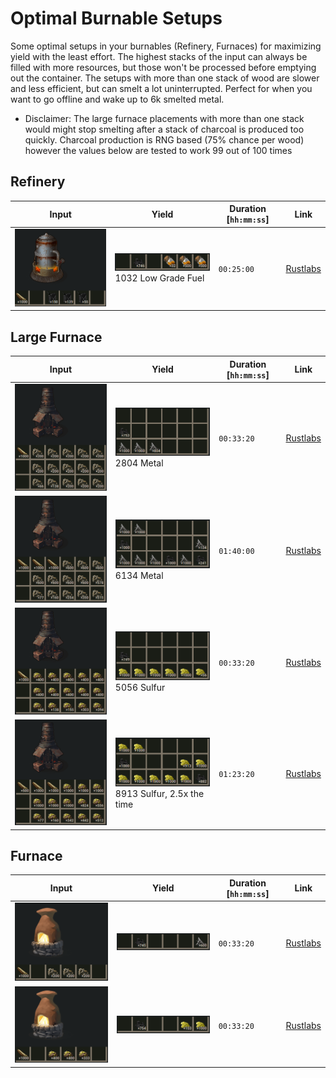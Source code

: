 # Optimal Burnable Setups

Some optimal setups in your burnables (Refinery, Furnaces) for maximizing yield with the least effort. The highest stacks of the input can always be filled with more resources, but those won't be processed before emptying out the container. The setups with more than one stack of wood are slower and less efficient, but can smelt a lot uninterrupted. Perfect for when you want to go offline and wake up to 6k smelted metal.

- Disclaimer: The large furnace placements with more than one stack would might stop smelting after a stack of charcoal is produced too quickly. Charcoal production is RNG based (75% chance per wood) however the values below are tested to work 99 out of 100 times

## Refinery

| Input                                     | Yield                                                        | Duration [`hh:mm:ss`] | Link                                                         |
| ----------------------------------------- | ------------------------------------------------------------ | --------------------- | ------------------------------------------------------------ |
| ![](resources/burnables/oil-refinery.png) | ![](resources/burnables/oil-refinery-done.png)<br />1032 Low Grade Fuel | `00:25:00`            | [Rustlabs](https://rustlabs.com/smelter=-1293296287#content=bNlCsgB57v_GebhuY2dHYmS7MwOCorI4uY2dHXU5icam) |

## Large Furnace

| Input                                                 | Yield                                                        | Duration [`hh:mm:ss`] | Link                                                         |
| ----------------------------------------------------- | ------------------------------------------------------------ | --------------------- | ------------------------------------------------------------ |
| ![](resources/burnables/large-furnace-metal.png)      | ![](resources/burnables/large-furnace-metal-done.png)<br />2804 Metal | `00:33:20`            | [Rustlabs](https://rustlabs.com/smelter=-1992717673#content=b4hCsgB57v_Hz8bEPhiwEWxQrYfNSf7KCHz8bEPhiwEWxQrYaqewEWxQrYfNSf7KCHz8bEPhiwEWxQrYfNSf7KCGebfNSf7J5sZ3c0smuS0GVuJKlpyl2i6cZ3c0soqHe) |
| ![](resources/burnables/large-furnace-metal-max.png)  | ![](resources/burnables/large-furnace-metal-max-done.png)<br />6134 Metal | `01:40:00`            | [Rustlabs](https://rustlabs.com/smelter=-1992717673#content=b5lCsgB57v_HXizVJPx7heHM_oLFOwEWxQvLHz8bEPwwfNSf7Lzybarz8bEPwwfNSf7LzywEWxQvLHz8bEPwwfNSf7Lzcbarz8bEO_AS0GVuJqlpyl2jWbz8bEPoVlpyl2kWqHe) |
| ![](resources/burnables/large-furnace-sulfur.png)     | ![](resources/burnables/large-furnace-sulfur-done.png)<br />5056 Sulfur | `00:33:20`            | [Rustlabs](https://rustlabs.com/smelter=-1992717673#content=b8ACsgB57v_H0e-5whj6b0e-5whj6b0e-5whj6b0e-5whj6b0e-5whj6aebh1t-HyCNKh1t-HyCNKh1t-HyCNKh1t-HyCNKh1t-HyCNKaqeFrp_fHX9j0e-5whiXt7j-WSorM41t-HyCNl41t-HyCNIGHe) |
| ![](resources/burnables/large-furnace-sulfur-max.png) | ![](resources/burnables/large-furnace-sulfur-max-done.png)<br />8913 Sulfur, 2.5x the time | `01:23:20`            | [Rustlabs](https://rustlabs.com/smelter=-1992717673#content=b8FCsgB57t_JIqZFhsV1ojdn9Dk-q_IF9ldLFOFrp_fHYV1pON-cW6x7aqeFrp_fHYV1pON-cW6x7h1t-HyCR0d7j-WSovZH0e-5whkXycaJ7j-WSopMVON-cW6gGFrp_fHYDwFrp_fHYE7Frp_fHYSaaHe) |

## Furnace

| Input                                       | Yield                                            | Duration [`hh:mm:ss`] | Link                                                         |
| ------------------------------------------- | ------------------------------------------------ | --------------------- | ------------------------------------------------------------ |
| ![](resources/burnables/furnace-metal.png)  | ![](resources/burnables/furnace-metal-done.png)  | `00:33:20`            | [Rustlabs](https://rustlabs.com/smelter=-1999722522#content=bMyCsgB57v_GebfNSf7KCHz8bEPhiwEWxQrYaqem) |
| ![](resources/burnables/furnace-sulfur.png) | ![](resources/burnables/furnace-sulfur-done.png) | `00:33:20`            | [Rustlabs](https://rustlabs.com/smelter=-1999722522#content=bNwCsgB57v_Gebh1t-HyCNKh1t-HyCNKh1t-HyCNtqqem) |